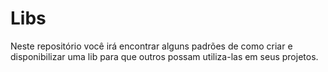 # Libs 

Neste repositório você irá encontrar alguns padrões de como criar e disponibilizar uma lib para que outros possam utiliza-las em seus projetos.

